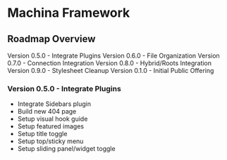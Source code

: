 Machina Framework
=================

Roadmap Overview
----------------
Version 0.5.0 - Integrate Plugins
Version 0.6.0 - File Organization
Version 0.7.0 - Connection Integration
Version 0.8.0 - Hybrid/Roots Integration
Version 0.9.0 - Stylesheet Cleanup
Version 0.1.0 - Initial Public Offering


### Version 0.5.0 - Integrate Plugins
+ Integrate Sidebars plugin
+ Build new 404 page
+ Setup visual hook guide
+ Setup featured images
+ Setup title toggle
+ Setup top/sticky menu
+ Setup sliding panel/widget toggle